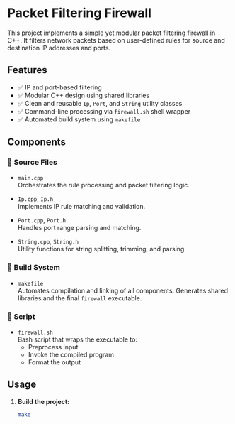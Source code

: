 # Packet Filtering Firewall

This project implements a simple yet modular packet filtering firewall in C++. It filters network packets based on user-defined rules for source and destination IP addresses and ports.

## Features

- ✅ IP and port-based filtering
- ✅ Modular C++ design using shared libraries
- ✅ Clean and reusable `Ip`, `Port`, and `String` utility classes
- ✅ Command-line processing via `firewall.sh` shell wrapper
- ✅ Automated build system using `makefile`

## Components

### 📁 Source Files

- `main.cpp`  
  Orchestrates the rule processing and packet filtering logic.

- `Ip.cpp`, `Ip.h`  
  Implements IP rule matching and validation.

- `Port.cpp`, `Port.h`  
  Handles port range parsing and matching.

- `String.cpp`, `String.h`  
  Utility functions for string splitting, trimming, and parsing.

### 🧰 Build System

- `makefile`  
  Automates compilation and linking of all components. Generates shared libraries and the final `firewall` executable.

### 🔧 Script

- `firewall.sh`  
  Bash script that wraps the executable to:
  - Preprocess input
  - Invoke the compiled program
  - Format the output

## Usage

1. **Build the project:**

   ```bash
   make
